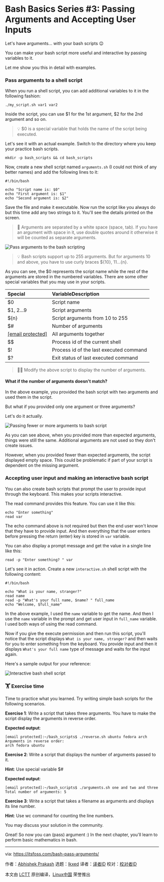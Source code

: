 [#]: subject: "Bash Basics Series #3: Passing Arguments and Accepting User Inputs"
[#]: via: "https://itsfoss.com/bash-pass-arguments/"
[#]: author: "Abhishek Prakash https://itsfoss.com/author/abhishek/"
[#]: collector: "lkxed"
[#]: translator: " "
[#]: reviewer: " "
[#]: publisher: " "
[#]: url: " "

Bash Basics Series #3: Passing Arguments and Accepting User Inputs
======

Let's have arguments... with your bash scripts 😉

You can make your bash script more useful and interactive by passing variables to it.

Let me show you this in detail with examples.

### Pass arguments to a shell script

When you run a shell script, you can add additional variables to it in the following fashion:

```
./my_script.sh var1 var2
```

Inside the script, you can use $1 for the 1st argument, $2 for the 2nd argument and so on.

> 💡 $0 is a special variable that holds the name of the script being executed.

Let's see it with an actual example. Switch to the directory where you keep your practice bash scripts.

```
mkdir -p bash_scripts && cd bash_scripts
```

Now, create a new shell script named `arguments.sh` (I could not think of any better names) and add the following lines to it:

```
#!/bin/bash

echo "Script name is: $0"
echo "First argument is: $1"
echo "Second argument is: $2"
```

Save the file and make it executable. Now run the script like you always do but this time add any two strings to it. You'll see the details printed on the screen.

> 🚧 Arguments are separated by a white space (space, tab). If you have an argument with space in it, use double quotes around it otherwise it will be counted as separate arguments.

![Pass arguments to the bash scripting][1]

> 💡 Bash scripts support up to 255 arguments. But for arguments 10 and above, you have to use curly braces ${10}, ${11}...${n}.

As you can see, the $0 represents the script name while the rest of the arguments are stored in the numbered variables. There are some other special variables that you may use in your scripts.

| Special | VariableDescription |
| :- | :- |
| $0 | Script name |
| $1, $2...$9 | Script arguments |
| ${n} | Script arguments from 10 to 255 |
| $# | Number of arguments |
| [[email protected]][2] | All arguments together |
| $$ | Process id of the current shell |
| $! | Process id of the last executed command |
| $? | Exit status of last executed command |

> 🏋️‍♀️ Modify the above script to display the number of arguments.

#### What if the number of arguments doesn't match?

In the above example, you provided the bash script with two arguments and used them in the script.

But what if you provided only one argument or three arguments?

Let's do it actually.

![Passing fewer or more arguments to bash script][3]

As you can see above, when you provided more than expected arguments, things were still the same. Additional arguments are not used so they don't create issues.

However, when you provided fewer than expected arguments, the script displayed empty space. This could be problematic if part of your script is dependent on the missing argument.

### Accepting user input and making an interactive bash script

You can also create bash scripts that prompt the user to provide input through the keyboard. This makes your scripts interactive.

The read command provides this feature. You can use it like this:

```
echo "Enter something"
read var
```

The echo command above is not required but then the end user won't know that they have to provide input. And then everything that the user enters before pressing the return (enter) key is stored in `var` variable.

You can also display a prompt message and get the value in a single line like this:

```
read -p "Enter something? " var
```

Let's see it in action. Create a new `interactive.sh` shell script with the following content:

```
#!/bin/bash

echo "What is your name, stranger?"
read name
read -p "What's your full name, $name? " full_name
echo "Welcome, $full_name"
```

In the above example, I used the `name` variable to get the name. And then I use the `name` variable in the prompt and get user input in `full_name` variable. I used both ways of using the read command.

Now if you give the execute permission and then run this script, you'll notice that the script displays `What is your name, stranger?` and then waits for you to enter something from the keyboard. You provide input and then it displays `What's your full name` type of message and waits for the input again.

Here's a sample output for your reference:

![Interactive bash shell script][4]

### 🏋️ Exercise time

Time to practice what you learned. Try writing simple bash scripts for the following scenarios.

**Exercise 1**: Write a script that takes three arguments. You have to make the script display the arguments in reverse order.

**Expected output**:

```
[email protected]:~/bash_scripts$ ./reverse.sh ubuntu fedora arch
Arguments in reverse order:
arch fedora ubuntu
```

**Exercise 2**: Write a script that displays the number of arguments passed to it.

**Hint**: Use special variable $#

**Expected output**:

```
[email protected]:~/bash_scripts$ ./arguments.sh one and two and three
Total number of arguments: 5
```

**Exercise 3**: Write a script that takes a filename as arguments and displays its line number.

**Hint**: Use wc command for counting the line numbers.

You may discuss your solution in the community.

Great! So now you can (pass) argument :) In the next chapter, you'll learn to perform basic mathematics in bash.

--------------------------------------------------------------------------------

via: https://itsfoss.com/bash-pass-arguments/

作者：[Abhishek Prakash][a]
选题：[lkxed][b]
译者：[译者ID](https://github.com/译者ID)
校对：[校对者ID](https://github.com/校对者ID)

本文由 [LCTT](https://github.com/LCTT/TranslateProject) 原创编译，[Linux中国](https://linux.cn/) 荣誉推出

[a]: https://itsfoss.com/author/abhishek/
[b]: https://github.com/lkxed/
[1]: https://itsfoss.com/content/images/2023/06/run-bash-script-with-arguments.png
[2]: https://itsfoss.com/cdn-cgi/l/email-protection
[3]: https://itsfoss.com/content/images/2023/06/passing-non-matching-arguments-bash-shell.png
[4]: https://itsfoss.com/content/images/2023/06/interactive-bash-shell-script.png
